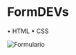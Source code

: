 # FormDEVs

• HTML • CSS

![Formulario](https://github.com/vivyhv/FormDEVs/assets/91763019/1515366e-c97a-44b3-a177-01c3edcf800f)
